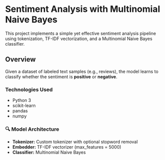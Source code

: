 # Sentiment Analysis with Multinomial Naive Bayes

This project implements a simple yet effective sentiment analysis pipeline using tokenization, TF-IDF vectorization, and a Multinomial Naive Bayes classifier.

## Overview

Given a dataset of labeled text samples (e.g., reviews), the model learns to classify whether the sentiment is **positive** or **negative**.

### Technologies Used
- Python 3
- scikit-learn
- pandas
- numpy

### 🔍 Model Architecture
- **Tokenizer:** Custom tokenizer with optional stopword removal
- **Embedder:** TF-IDF vectorizer (max_features = 5000)
- **Classifier:** Multinomial Naive Bayes
